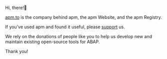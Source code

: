 Hi, there!👋

[apm.to](https://abappm.com) is the company behind apm, the apm Website, and the apm Registry. 

If you've used apm and found it useful, please [support](https://github.com/sponsors/abappm) us.

We rely on the donations of people like you to help us develop new and maintain existing open-source tools for ABAP. 

Thank you! 
